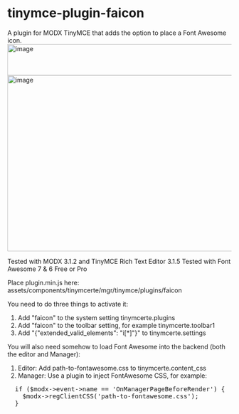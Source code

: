# tinymce-plugin-faicon
A plugin for MODX TinyMCE that adds the option to place a Font Awesome icon.
<img width="801" height="70" alt="image" src="https://github.com/user-attachments/assets/3639eef9-1c92-471a-b7a3-d32ee45a90be" />
<img width="513" height="396" alt="image" src="https://github.com/user-attachments/assets/862b83e8-efea-49eb-91ae-624dfbc03dd6" />

Tested with MODX 3.1.2 and TinyMCE Rich Text Editor 3.1.5
Tested with Font Awesome 7 & 6 Free or Pro

Place plugin.min.js here: assets/components/tinymcerte/mgr/tinymce/plugins/faicon

You need to do three things to activate it:

1. Add "faicon" to the system setting tinymcerte.plugins
2. Add "faicon" to the toolbar setting, for example tinymcerte.toolbar1
3. Add "{"extended_valid_elements": "i[*]"}" to tinymcerte.settings

You will also need somehow to load Font Awesome into the backend (both the editor and Manager):

1. Editor: Add path-to-fontawesome.css to tinymcerte.content_css
2. Manager: Use a plugin to inject FontAwesome CSS, for example:

<pre lang="markdown">
  if ($modx->event->name == 'OnManagerPageBeforeRender') {
    $modx->regClientCSS('path-to-fontawesome.css');
  }
</pre>
